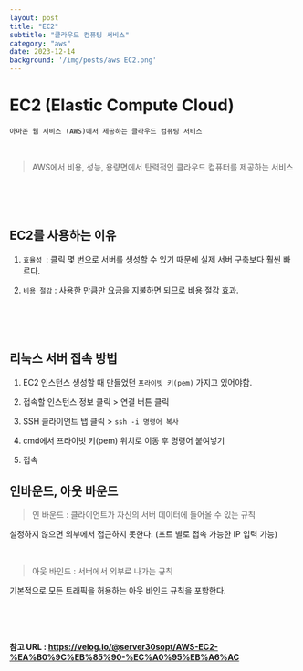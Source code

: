 ```yaml
---
layout: post
title: "EC2"
subtitle: "클라우드 컴퓨팅 서비스"
category: "aws"
date: 2023-12-14
background: '/img/posts/aws EC2.png'
---
```


# EC2 (Elastic Compute Cloud)

`아마존 웹 서비스 (AWS)에서 제공하는 클라우드 컴퓨팅 서비스`

<br>

> AWS에서 비용, 성능, 용량면에서 탄력적인 클라우드 컴퓨터를 제공하는 서비스

<br>
<br>
<br>

## EC2를 사용하는 이유

1. `효율성 `: 클릭 몇 번으로 서버를 생성할 수 있기 때문에 실제 서버 구축보다 훨씬 빠르다.

2. `비용 절감` : 사용한 만큼만 요금을 지불하면 되므로 비용 절감 효과.

<br> 
<br> 
<br>

## 리눅스 서버 접속 방법

1. EC2 인스턴스 생성할 때 만들었던 `프라이빗 키(pem)` 가지고 있어야함. 

2. 접속할 인스턴스 정보 클릭 > 연결 버튼 클릭

3. SSH 클라이언트 탭 클릭 > `ssh -i 명령어 복사`

4. cmd에서 프라이빗 키(pem) 위치로 이동 후 명령어 붙여넣기

5. 접속

## 인바운드, 아웃 바운드 

> 인 바운드 : 클라이언트가 자신의 서버 데이터에 들어올 수 있는 규칙

설정하지 않으면 외부에서 접근하지 못한다. (포트 별로 접속 가능한 IP 입력 가능)

<br>

> 아웃 바인드 : 서버에서 외부로 나가는 규칙

기본적으로 모든 트래픽을 허용하는 아웃 바인드 규칙을 포함한다.

<br> 
<br> 
<br>

**참고 URL : <https://velog.io/@server30sopt/AWS-EC2-%EA%B0%9C%EB%85%90-%EC%A0%95%EB%A6%AC>**

